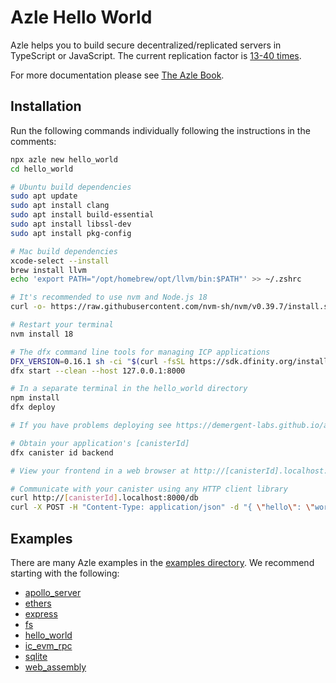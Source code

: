 # Azle Hello World

Azle helps you to build secure decentralized/replicated servers in TypeScript or JavaScript. The current replication factor is [13-40 times](https://dashboard.internetcomputer.org/subnets).

For more documentation please see [The Azle Book](https://demergent-labs.github.io/azle/).

## Installation

Run the following commands individually following the instructions in the comments:

```bash
npx azle new hello_world
cd hello_world

# Ubuntu build dependencies
sudo apt update
sudo apt install clang
sudo apt install build-essential
sudo apt install libssl-dev
sudo apt install pkg-config

# Mac build dependencies
xcode-select --install
brew install llvm
echo 'export PATH="/opt/homebrew/opt/llvm/bin:$PATH"' >> ~/.zshrc

# It's recommended to use nvm and Node.js 18
curl -o- https://raw.githubusercontent.com/nvm-sh/nvm/v0.39.7/install.sh | bash

# Restart your terminal
nvm install 18

# The dfx command line tools for managing ICP applications
DFX_VERSION=0.16.1 sh -ci "$(curl -fsSL https://sdk.dfinity.org/install.sh)"
dfx start --clean --host 127.0.0.1:8000

# In a separate terminal in the hello_world directory
npm install
dfx deploy

# If you have problems deploying see https://demergent-labs.github.io/azle/deployment.html#common-deployment-issues

# Obtain your application's [canisterId]
dfx canister id backend

# View your frontend in a web browser at http://[canisterId].localhost:8000

# Communicate with your canister using any HTTP client library
curl http://[canisterId].localhost:8000/db
curl -X POST -H "Content-Type: application/json" -d "{ \"hello\": \"world\" }" http://[canisterId].localhost:8000/db/update
```

## Examples

There are many Azle examples in the [examples directory](https://github.com/demergent-labs/azle/tree/main/examples). We recommend starting with the following:

-   [apollo_server](https://github.com/demergent-labs/azle/tree/main/examples/apollo_server)
-   [ethers](https://github.com/demergent-labs/azle/tree/main/examples/ethers)
-   [express](https://github.com/demergent-labs/azle/tree/main/examples/express)
-   [fs](https://github.com/demergent-labs/azle/tree/main/examples/fs)
-   [hello_world](https://github.com/demergent-labs/azle/tree/main/examples/hello_world)
-   [ic_evm_rpc](https://github.com/demergent-labs/azle/tree/main/examples/ic_evm_rpc)
-   [sqlite](https://github.com/demergent-labs/azle/tree/main/examples/sqlite)
-   [web_assembly](https://github.com/demergent-labs/azle/tree/main/examples/web_assembly)
